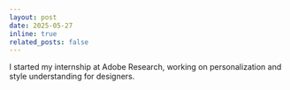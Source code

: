 ```yaml
---
layout: post
date: 2025-05-27
inline: true
related_posts: false
---
```


I started my internship at Adobe Research, working on personalization and style understanding for designers.